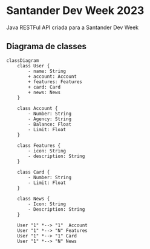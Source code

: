 # Santander Dev Week 2023
Java RESTFul API criada para a Santander Dev Week

## Diagrama de classes

```mermaid
classDiagram
    class User {
        - name: String
        + account: Account
        + features: Features
        + card: Card
        + news: News
    }

    class Account {
        - Number: String
        - Agency: String
        - Balance: Float
        - Limit: Float
    }

    class Features {
        - icon: String
        - description: String
    }

    class Card {
        - Number: String
        - Limit: Float
    }

    class News {
        - Icon: String
        - Description: String
    }

    User "1" *--> "1"  Account
    User "1" *--> "N" Features
    User "1" *--> "1" Card
    User "1" *--> "N" News
```
